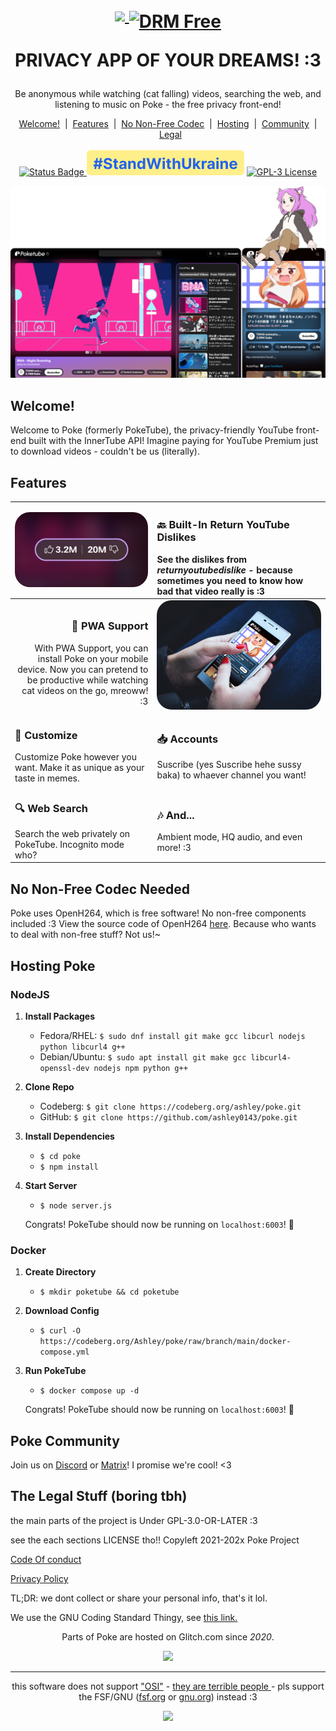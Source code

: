 <h1 align="center">
  <a href="https://poketube.fun/watch?v=9sJUDx7iEJw&quality=medium&=sjohgteojgytrueugtye4jhtytjrjnyıı">
    <img src="https://poketube.fun/css/logo-poke.svg" width="400">
  </a>
  <a href="http://www.defectivebydesign.org/drm-free">
    <img src="https://static.fsf.org/dbd/label/DRM-free%20label%20120.en.png" 
    alt="DRM Free" width="65" height="65" border="0" align="middle" />
  </a>
  <p>PRIVACY APP OF YOUR DREAMS! :3</p>
</h1>

<div align="center">
  <p>Be anonymous while watching (cat falling) videos, searching the web, and listening to music on Poke - the free privacy front-end!</p>
</div>

<div align="center">
  <a href="#welcome">Welcome!</a>&nbsp;&nbsp;|&nbsp;&nbsp;<a href="#features">Features</a>&nbsp;&nbsp;|&nbsp;&nbsp;<a href="#no-non-free-codec-needed">No Non-Free Codec</a>&nbsp;&nbsp;|&nbsp;&nbsp;<a href="#hosting-poke">Hosting</a>&nbsp;&nbsp;|&nbsp;&nbsp;<a href="#poke-community">Community</a>&nbsp;&nbsp;|&nbsp;&nbsp;<a href="#legal">Legal</a>
  <br><br>
  <a href="https://status.poketube.fun" target="_blank">
    <img width="170" src="https://api.netweak.com/status-badges/K2LY9" alt="Status Badge"/>
  </a>
  <img src="https://raw.githubusercontent.com/vshymanskyy/StandWithUkraine/main/badges/StandWithUkraine.svg" alt="Stand with Ukraine">
  <a href="./LICENSE">
    <img src="https://img.shields.io/badge/License-GPL--3-FF6666" alt="GPL-3 License">
  </a>
</div>

![Preview](./css/README_Preview.png)

## Welcome!

Welcome to Poke (formerly PokeTube), the privacy-friendly YouTube front-end built with the InnerTube API! Imagine paying for YouTube Premium just to download videos - couldn't be us (literally).

## Features

| <img width="100%" style="border-radius: 24px" src="./css/README_RYD.png"> | <div style="text-align: left"><h3>🔙 Built-In Return YouTube Dislikes</h3>See the dislikes from *returnyoutubedislike* - because sometimes you need to know how bad that video really is :3</div> |
| - | - |
| <div style="text-align: right"><h3>📱 PWA Support</h3>With PWA Support, you can install Poke on your mobile device. Now you can pretend to be productive while watching cat videos on the go, mreoww! :3</div> | <img width="100%" style="border-radius: 24px" src="./css/README_PWA.jpg"> |
| <h3>🎨 Customize</h3>Customize Poke however you want. Make it as unique as your taste in memes. | <h3>📥 Accounts</h3>Suscribe (yes Suscribe hehe sussy baka) to whaever channel you want! </div> |
| <h3>🔍 Web Search</h3>Search the web privately on PokeTube. Incognito mode who? | <h3>🎶 And...</h3>Ambient mode, HQ audio, and even more! :3 |

## No Non-Free Codec Needed

Poke uses OpenH264, which is free software! No non-free components included :3 View the source code of OpenH264 [here](https://github.com/cisco/openh264.git). Because who wants to deal with non-free stuff? Not us!~

## Hosting Poke

### NodeJS

1. **Install Packages**
   - Fedora/RHEL: `$ sudo dnf install git make gcc libcurl nodejs python libcurl4 g++`
   - Debian/Ubuntu: `$ sudo apt install git make gcc libcurl4-openssl-dev nodejs npm python g++`

2. **Clone Repo**
   - Codeberg: `$ git clone https://codeberg.org/ashley/poke.git`
   - GitHub: `$ git clone https://github.com/ashley0143/poke.git`

3. **Install Dependencies**
   - `$ cd poke`
   - `$ npm install`

4. **Start Server**
   - `$ node server.js`

   Congrats! PokeTube should now be running on `localhost:6003`! 🎉

### Docker

1. **Create Directory**
   - `$ mkdir poketube && cd poketube`

2. **Download Config**
   - `$ curl -O https://codeberg.org/Ashley/poke/raw/branch/main/docker-compose.yml`

3. **Run PokeTube**
   - `$ docker compose up -d`

   Congrats! PokeTube should now be running on `localhost:6003`! 🎉

## Poke Community

Join us on [Discord](https://discord.poketube.fun/) or [Matrix](https://matrix.to/#/#poke:vern.cc)! I promise we're cool! <3

 

## The Legal Stuff (boring tbh)
the main parts of the project is Under GPL-3.0-OR-LATER :3

see the each sections LICENSE tho!!
Copyleft 2021-202x Poke Project

[Code Of conduct](https://codeberg.org/Ashley/poke/src/branch/main/CODE_OF_CONDUCT.md)

[Privacy Policy](https://poketube.fun/privacy)

TL;DR: we dont collect or share your personal info, that's it lol.

We use the GNU Coding Standard Thingy, see [this link.](https://www.gnu.org/prep/standards)


<div align="center">
  <p>Parts of Poke are hosted on Glitch.com since <i>2020</i>.</p>
  <a href="https://glitch.com/">
    <img src="https://cdn.glitch.global/d68d17bb-f2c0-4bc3-993f-50902734f652/glitch-fastly-lock-up.svg">
  </a>
  <br><hr>
  <p> this software does not support <a href="https://opensource.org">"OSI"</a> - <a href="https://rationalwiki.org/wiki/Eric_S._Raymond#Open_Source">they are terrible people </a> - pls support the FSF/GNU (<a href="https://fsf.org">fsf.org</a> or <a href="https://gnu.org">gnu.org</a>) instead :3 </p>
  <a href="https://gnu.org/not-open-source">
    <img width="200" src="https://autumn.revolt.chat/attachments/eNpfwV2C1_wudONe43YCvWr-4vbvLpG78HbuXgOYfO">
  </a>
</div>